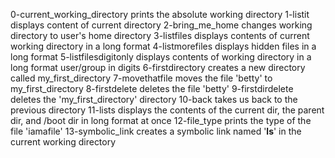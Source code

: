 0-current_working_directory prints the absolute working directory
1-listit displays content of current directory
2-bring_me_home changes working directory to user's home directory
3-listfiles displays contents of current working directory in a long format
4-listmorefiles displays hidden files in a long format
5-listfilesdigitonly displays contents of working directory in a long format user/group in digits
6-firstdirectory creates a new directory called my_first_directory
7-movethatfile moves the file 'betty' to my_first_directory
8-firstdelete deletes the file 'betty'
9-firstdirdelete deletes the 'my_first_directory' directory
10-back takes us back to the previous directory
11-lists displays the contents of the current dir, the parent dir, and /boot dir in long format at once
12-file_type prints the type of the file 'iamafile'
13-symbolic_link creates a symbolic link named '__ls__' in the current working directory
